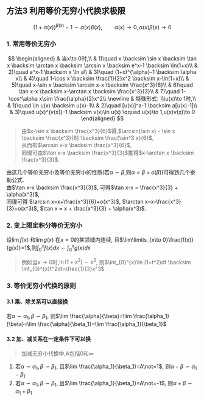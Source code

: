 ## 方法3 利用等价无穷小代换求极限

$$
(1+\alpha(x))^{\beta(x)}-1 \sim \alpha(x)\beta(x),\qquad \alpha(x)\to0,\alpha(x)\beta(x)\to 0
$$

### 1. 常用等价无穷小

$$
\begin{aligned}
	& 当x\to 0时,\\
	& 1)\quad x \backsim \sin x \backsim \tan x \backsim \arctan x \backsim \arcsin x \backsim e^x-1 \backsim \ln(1+x)\\
	& 2)\quad a^x-1 \backsim x \ln a\\
	& 3)\quad (1+x)^{\alpha}-1 \backsim \alpha x\\
	& 4)\quad 1-\cos x \backsim \frac{1}{2}x^2 \backsim x-\ln(1+x)\\
	& 5)\quad x-\sin x \backsim \arcsin x-x \backsim \frac{x^3}{6}\\
	& 6)\quad \tan x-x \backsim x-\arctan x \backsim \frac{x^3}{3}\\
	& 7)\quad 1-\cos^\alpha x\sim \frac{\alpha}{2}x^2\\
	\newline
	& 特殊形式: 当u(x)\to 1时,\\
	& 1)\quad \ln u(x) \backsim u(x)-1\\
	& 2)\quad [u(x)]^a-1 \backsim a[u(x)-1]\\
	& 3)\quad u(x)^{v(x)}-1 \backsim v(x)\ln u(x) \qquad u(x)\to 1,u(x)v(x)\to 0
\end{aligned}
$$

> 由$x-\sin x \backsim \frac{x^3}{6}$得,$\arcsin(\sin x) - \sin x \backsim \frac{x^3}{6} \backsim \frac{\sin^3 x}{6}$,<BR>
> 从而有$\arcsin x-x \backsim \frac{x^3}{6}$,<BR>
> 同理可由$\tan x-x \backsim \frac{x^3}{3}$推得$x-\arctan x \backsim \frac{x^3}{3}$.

由这几个等价无穷小及等价无穷小的性质(若$\alpha \backsim \beta$,则$\alpha = \beta + o(\beta)$)可得到几个泰勒公式.  
由$\tan x-x \backsim \frac{x^3}{3}$, 可得$\tan x-x = \frac{x^3}{3} + \alpha(x^3)$,  
同理可得
$\arcsin x=x+\frac{x^3}{6}+o(x^3)$,
$\arctan x=x-\frac{x^3}{3}+o(x^3)$,
$\tan x = x + \frac{x^3}{3} + \alpha(x^3)$.

### 2. 变上限定积分等价无穷小

设$\lim  f(x)$ 和$\lim  g(x)$ 在$x=0$的某领域内连续, 且$\lim\limits_{x\to 0}\frac{f(x)}{g(x)}=1$,则$\int_{0}^{x}f(x)dx \backsim \int_{0}^{x}g(x)dx$

> 例如当$x\to 0$时,$\ln (1+x^2) \backsim x^2$, 则$\int_{0}^{x}\ln (1+t^2)dt \backsim \int_{0}^{x}t^2dt=\frac{1}{3}x^3$

### 3. 等价无穷小代换的原则

#### 3.1 乘、除关系可以直接换

若$\alpha \backsim \alpha_1, \beta \backsim \beta_1$, 则$\lim \frac{\alpha}{\beta}=\lim \frac{\alpha_1}{\beta}=\lim \frac{\alpha}{\beta_1}=\lim \frac{\alpha_1}{\beta_1}$

#### 3.2 加、减关系在一定条件下可以换

> 加减无穷小代换中,A包括0和∞

1. 若$\alpha \backsim \alpha_1, \beta \backsim \beta_1$, 且$\lim \frac{\alpha_1}{\beta_1}=A\not=1$, 则$\alpha-\beta \backsim \alpha_1-\beta_1$
2. 若$\alpha \backsim \alpha_1, \beta \backsim \beta_1$, 且$\lim \frac{\alpha_1}{\beta_1}=A\not=-1$, 则$\alpha+\beta \backsim \alpha_1+\beta_1$
